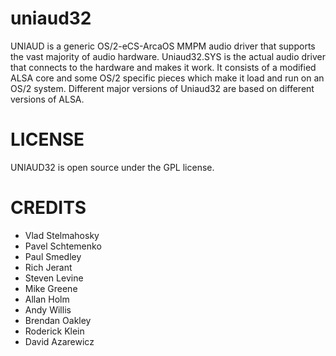 # uniaud32
UNIAUD is a generic OS/2-eCS-ArcaOS MMPM audio driver that supports the vast majority of audio hardware. 
Uniaud32.SYS is the actual audio driver that connects to the hardware and makes it work. It consists of a modified ALSA core and some OS/2 specific pieces which make it load and run on an OS/2 system. Different major versions of Uniaud32 are based on different versions of ALSA. 


LICENSE
=============
UNIAUD32 is open source under the GPL license.

CREDITS
=============
* Vlad Stelmahosky
* Pavel Schtemenko
* Paul Smedley
* Rich Jerant
* Steven Levine
* Mike Greene
* Allan Holm
* Andy Willis
* Brendan Oakley
* Roderick Klein
* David Azarewicz 
